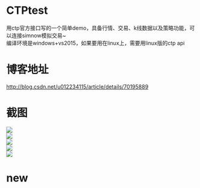 # CTPtest
用ctp官方接口写的一个简单demo，具备行情、交易、k线数据以及策略功能，可以连接simnow模拟交易~<br>
编译环境是windows+vs2015，如果要用在linux上，需要用linux版的ctp api
# 博客地址
http://blog.csdn.net/u012234115/article/details/70195889
# 截图
![](http://img.blog.csdn.net/20170417215811398?watermark/2/text/aHR0cDovL2Jsb2cuY3Nkbi5uZXQvdTAxMjIzNDExNQ==/font/5a6L5L2T/fontsize/400/fill/I0JBQkFCMA==/dissolve/70/gravity/Center)<br/>
![](http://img.blog.csdn.net/20170418214637074?watermark/2/text/aHR0cDovL2Jsb2cuY3Nkbi5uZXQvdTAxMjIzNDExNQ==/font/5a6L5L2T/fontsize/400/fill/I0JBQkFCMA==/dissolve/70/gravity/Center)<br/>
![](http://img.blog.csdn.net/20170417215830533?watermark/2/text/aHR0cDovL2Jsb2cuY3Nkbi5uZXQvdTAxMjIzNDExNQ==/font/5a6L5L2T/fontsize/400/fill/I0JBQkFCMA==/dissolve/70/gravity/Center)<br/>
![](http://img.blog.csdn.net/20170418214714089?watermark/2/text/aHR0cDovL2Jsb2cuY3Nkbi5uZXQvdTAxMjIzNDExNQ==/font/5a6L5L2T/fontsize/400/fill/I0JBQkFCMA==/dissolve/70/gravity/Center)<br/>
![](http://img.blog.csdn.net/20170417215848789?watermark/2/text/aHR0cDovL2Jsb2cuY3Nkbi5uZXQvdTAxMjIzNDExNQ==/font/5a6L5L2T/fontsize/400/fill/I0JBQkFCMA==/dissolve/70/gravity/Center)
# new
